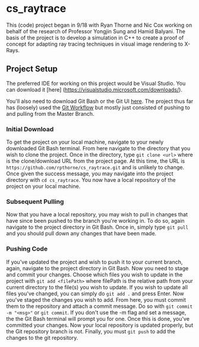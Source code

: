 # cs_raytrace

This (code) project began in 9/18 with Ryan Thorne and Nic Cox working on behalf of the research of Professor Yongjin Sung and Hamid 
Balyani. The basis of the project is to develop a simulation in C++ to create a proof of concept for adapting ray tracing techniques in 
visual image rendering to X-Rays.

## Project Setup
The preferred IDE for working on this project would be Visual Studio. You can download it [here]
(https://visualstudio.microsoft.com/downloads/).

You'll also need to download Git Bash or the Git UI [here](https://git-scm.com/downloads).
The project thus far has (loosely) used the [Git Workflow](https://www.atlassian.com/git/tutorials/comparing-workflows) but mostly just 
consisted of pushing to and pulling from the Master Branch. 

### Initial Download

To get the project on your local machine, navigate to your newly downloaded Git Bash terminal. From here navigate to the directory that 
you wish to clone the project. Once in the directory, type `git clone <url>` where <url> is the clone/download URL from the project page. 
At this time, the URL is `https://github.com/rpthorne/cs_raytrace.git` and is unlikely to change. Once given the success message, you may 
navigate into the project directory with `cd cs_raytrace`. You now have a local repository of the project on your local machine. 

### Subsequent Pulling
Now that you have a local repository, you may wish to pull in changes that have since been pushed to the branch you're working in. To do 
so, again navigate to the project directory in Git Bash. Once in, simply type `git pull` and you should pull down any changes that have 
been made.

### Pushing Code
If you've updated the project and wish to push it to your current branch, again, navigate to the project directory in Git Bash. Now you 
need to stage and commit your changes. Choose which files you wish to update in the project with `git add <filePath>` where filePath is 
the relative path from your current directory to the file(s) you wish to update. If you wish to update all files you've changed, you can 
simply do `git add .` and press Enter. Now you've staged the changes you wish to add. From here, you must commit them to the repository 
and attach a commit message. Do so with `git commit -m "<msg>"` or `git commit`. If you don't use the -m flag and set a message, the the 
Git Bash terminal will prompt you for one. Once this is done, you've committed your changes. Now your local repository is updated 
properly, but the Git repository branch is not. Finally, you must `git push` to add the changes to the git repository. 
